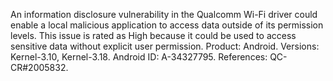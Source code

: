 An information disclosure vulnerability in the Qualcomm Wi-Fi driver could enable a local malicious application to access data outside of its permission levels. This issue is rated as High because it could be used to access sensitive data without explicit user permission. Product: Android. Versions: Kernel-3.10, Kernel-3.18. Android ID: A-34327795. References: QC-CR#2005832.